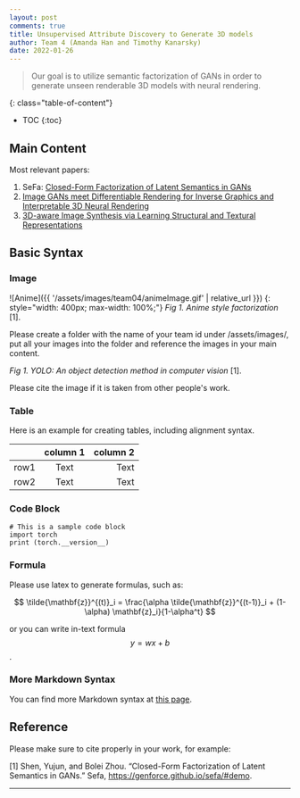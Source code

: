```yaml
---
layout: post
comments: true
title: Unsupervised Attribute Discovery to Generate 3D models
author: Team 4 (Amanda Han and Timothy Kanarsky)
date: 2022-01-26
---
```



> Our goal is to utilize semantic factorization of GANs in order to generate unseen renderable 3D models with neural rendering. 


<!--more-->
{: class="table-of-content"}
* TOC
{:toc}

## Main Content
Most relevant papers:
1. SeFa: [Closed-Form Factorization of Latent Semantics in GANs](https://genforce.github.io/sefa/#demo)
2. [Image GANs meet Differentiable Rendering for Inverse Graphics and Interpretable 3D Neural Rendering](https://nv-tlabs.github.io/GANverse3D/)
3. [3D-aware Image Synthesis via Learning Structural and Textural Representations](https://genforce.github.io/volumegan/)

## Basic Syntax
### Image

![Anime]({{ '/assets/images/team04/animeImage.gif' | relative_url }})
{: style="width: 400px; max-width: 100%;"}
*Fig 1. Anime style factorization* [1].



Please create a folder with the name of your team id under /assets/images/, put all your images into the folder and reference the images in your main content.

*Fig 1. YOLO: An object detection method in computer vision* [1].

Please cite the image if it is taken from other people's work.


### Table
Here is an example for creating tables, including alignment syntax.

|             | column 1    |  column 2     |
| :---        |    :----:   |          ---: |
| row1        | Text        | Text          |
| row2        | Text        | Text          |



### Code Block
```
# This is a sample code block
import torch
print (torch.__version__)
```


### Formula
Please use latex to generate formulas, such as:

$$
\tilde{\mathbf{z}}^{(t)}_i = \frac{\alpha \tilde{\mathbf{z}}^{(t-1)}_i + (1-\alpha) \mathbf{z}_i}{1-\alpha^t}
$$

or you can write in-text formula $$y = wx + b$$.

### More Markdown Syntax
You can find more Markdown syntax at [this page](https://www.markdownguide.org/basic-syntax/).

## Reference
Please make sure to cite properly in your work, for example:

[1] Shen, Yujun, and Bolei Zhou. “Closed-Form Factorization of Latent Semantics in GANs.” Sefa, https://genforce.github.io/sefa/#demo. 

---
